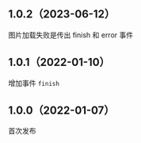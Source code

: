 ## 1.0.2（2023-06-12）
图片加载失败是传出 finish 和 error 事件
## 1.0.1（2022-01-10）
增加事件 `finish`
## 1.0.0（2022-01-07）
首次发布
